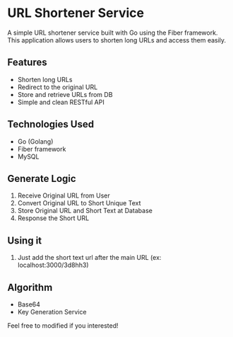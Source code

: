 # URL Shortener Service

A simple URL shortener service built with Go using the Fiber framework. This application allows users to shorten long URLs and access them easily.

## Features

- Shorten long URLs
- Redirect to the original URL
- Store and retrieve URLs from DB
- Simple and clean RESTful API

## Technologies Used

- Go (Golang)
- Fiber framework
- MySQL

## Generate Logic

1. Receive Original URL from User
2. Convert Original URL to Short Unique Text
3. Store Original URL and Short Text at Database
4. Response the Short URL

## Using it

1. Just add the short text url after the main URL (ex: localhost:3000/3d8hh3)

## Algorithm

- Base64
- Key Generation Service

Feel free to modified if you interested!
